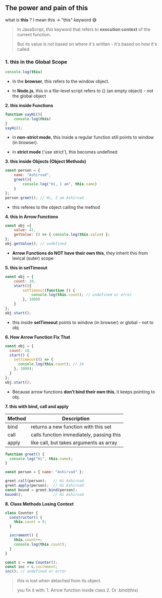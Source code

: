 ## The power and pain of this



what is **this** ? I mean this -> "this" keyword 😅

> In JavaScript, *this* keyword that refers to **execution context** of the current function.
> 
> But its value is not based on where it's written - it's based on how it's called



### 1. **this in the Global Scope**

```js
console.log(this)
```

- In the **browser**, this refers to the window object.

- In **Node.js**, this in a file-level script refers to {} (an empty object) - not the global object

**2. this inside Functions**

```js
function sayHi(){
    console.log(this)
}
sayHi();
```

- in **non-strict mode**, this inside a regular function still points to window (in browser).

- in **strict mode** ('use strict'), this becomes undefined

**3. this inside Objects (Object Methods)**

```js
const person = {
    name: "Ashirvad",
    greet(){
        console.log("Hi, I am", this.name)
    }
};
person.greet(); // Hi, I am Ashirvad
```

- this referes to the object calling the method

**4. this in Arrow Functions**

```js
const obj ={
    value: 42,
    getValue: () => { console.log(this.value) };
};
obj.getValue(); // undefined
```

- **Arrow Functions do NOT have their own this**, they inherit this from lexical (outer) scope

**5. this in setTimeout**

```js
const obj = {
    count: 10,
    start(){
        setTimeout(function () {
            console.log(this.count); // undefined or error
        }, 1000)
    }
};
obj.start();
```

- this inside **setTimeout** points to window (in browser) or global - not to obj

**6. How Arrow Function Fix That**

```js
const obj = {
  count: 10,
  start() {
    setTimeout(() => {
      console.log(this.count); // 10
    }, 1000);
  }
};
obj.start();
```

- Because arrow functions **don’t bind their own this**, it keeps pointing to obj.

**7. this with bind, call and apply**

| **Method** | **Description**                          |
| ---------- | ---------------------------------------- |
| bind       | returns a new function with this set     |
| call       | calls function immediately, passing this |
| apply      | like call, but takes arguments as array  |

```js
function greet() {
  console.log("Hi", this.name);
}

const person = { name: "Ashirvad" };

greet.call(person);   // Hi Ashirvad
greet.apply(person);  // Hi Ashirvad
const bound = greet.bind(person);
bound();              // Hi Ashirvad
```

**8. Class Methods Losing Context**

```js
class Counter {
  constructor() {
    this.count = 0;
  }

  increment() {
    this.count++;
    console.log(this.count);
  }
}

const c = new Counter();
const inc = c.increment;
inc(); // undefined or error
```

> this is lost when detached from its object.
> 
> you fix it with: 1. Arrow function inside class 2. Or .bind(this)



